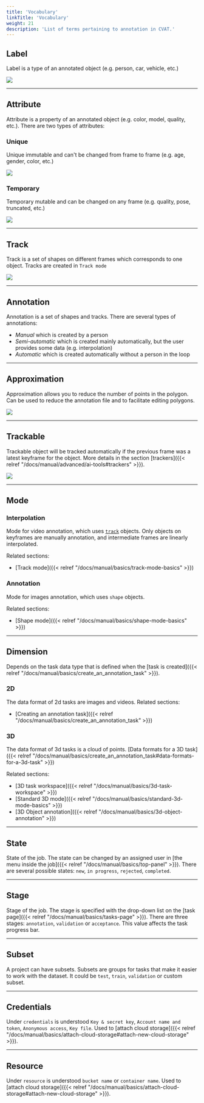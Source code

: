 ```yaml
---
title: 'Vocabulary'
linkTitle: 'Vocabulary'
weight: 21
description: 'List of terms pertaining to annotation in CVAT.'
---
```

## Label
Label is a type of an annotated object (e.g. person, car, vehicle, etc.)

![](/images/image032_detrac.jpg)

---

## Attribute
Attribute is a property of an annotated object (e.g. color, model,
quality, etc.). There are two types of attributes:

### Unique
Unique immutable and can't be changed from frame to frame (e.g. age, gender, color, etc.)

  ![](/images/image073.jpg)

### Temporary
Temporary mutable and can be changed on any frame (e.g. quality, pose, truncated, etc.)

  ![](/images/image072.jpg)

---

## Track
Track is a set of shapes on different frames which corresponds to one object.
Tracks are created in `Track mode`

![](/images/gif003_detrac.gif)

---

## Annotation
Annotation is a set of shapes and tracks. There are several types of annotations:

- _Manual_ which is created by a person
- _Semi-automatic_ which is created mainly automatically, but the user provides some data (e.g. interpolation)
- _Automatic_ which is created automatically without a person in the loop

---

## Approximation
Approximation allows you to reduce the number of points in the polygon.
Can be used to reduce the annotation file and to facilitate editing polygons.

![](/images/approximation_accuracy.gif)

---

## Trackable
Trackable object will be tracked automatically if the previous frame was
a latest keyframe for the object. More details in the section [trackers]({{< relref "/docs/manual/advanced/ai-tools#trackers" >}}).

![](/images/tracker_indication_detrac.jpg)

---

## Mode

### Interpolation
Mode for video annotation, which uses [`track`](#track) objects.
Only objects on keyframes are manually annotation, and intermediate frames are linearly interpolated.

Related sections:
- [Track mode]({{< relref "/docs/manual/basics/track-mode-basics" >}})

### Annotation
Mode for images annotation, which uses `shape` objects.

Related sections:
- [Shape mode]({{< relref "/docs/manual/basics/shape-mode-basics" >}})

---

## Dimension

Depends on the task data type that is defined when the [task is created]({{< relref "/docs/manual/basics/create_an_annotation_task" >}}).

### 2D

The data format of 2d tasks are images and videos.
Related sections:
- [Creating an annotation task]({{< relref "/docs/manual/basics/create_an_annotation_task" >}})

### 3D

The data format of 3d tasks is a cloud of points.
[Data formats for a 3D task]({{< relref "/docs/manual/basics/create_an_annotation_task#data-formats-for-a-3d-task" >}})

Related sections:
- [3D task workspace]({{< relref "/docs/manual/basics/3d-task-workspace" >}})
- [Standard 3D mode]({{< relref "/docs/manual/basics/standard-3d-mode-basics" >}})
- [3D Object annotation]({{< relref "/docs/manual/basics/3d-object-annotation" >}})

---

## State
State of the job. The state can be changed by an assigned user in [the menu inside the job]({{< relref "/docs/manual/basics/top-panel" >}}).
There are several possible states: `new`, `in progress`, `rejected`, `completed`.

---

## Stage
Stage of the job. The stage is specified with the drop-down list on the [task page]({{< relref "/docs/manual/basics/tasks-page" >}}).
There are three stages: `annotation`, `validation` or `acceptance`. This value affects the task progress bar.

---

## Subset
A project can have subsets. Subsets are groups for tasks that make it easier to work with the dataset.
It could be `test`, `train`, `validation` or custom subset.

---

## Credentials
Under `credentials` is understood `Key & secret key`, `Account name and token`, `Anonymous access`, `Key file`.
Used to [attach cloud storage]({{< relref "/docs/manual/basics/attach-cloud-storage#attach-new-cloud-storage" >}}).

---

## Resource

Under `resource` is understood `bucket name` or `container name`.
Used to [attach cloud storage]({{< relref "/docs/manual/basics/attach-cloud-storage#attach-new-cloud-storage" >}}).
